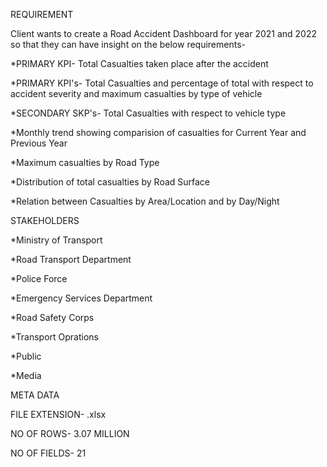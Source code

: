 REQUIREMENT

Client wants to create a Road Accident Dashboard for year 2021 and 2022 so that they can have insight on the below requirements-

*PRIMARY KPI- Total Casualties taken place after the accident

*PRIMARY KPI's- Total Casualties and percentage of total with respect to accident severity and maximum casualties by type of vehicle

*SECONDARY SKP's- Total Casualties with respect to vehicle type

*Monthly trend showing comparision of casualties for Current Year and Previous Year

*Maximum casualties by Road Type

*Distribution of total casualties by Road Surface

*Relation between Casualties by Area/Location and by Day/Night

STAKEHOLDERS

*Ministry of Transport

*Road Transport Department

*Police Force

*Emergency Services Department

*Road Safety Corps

*Transport Oprations

*Public

*Media

META DATA

FILE EXTENSION- .xlsx

NO OF ROWS- 3.07 MILLION

NO OF FIELDS- 21
